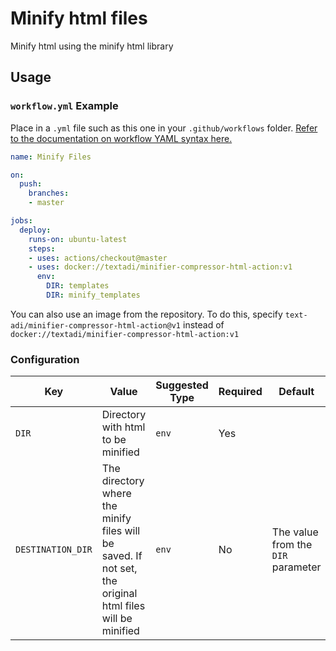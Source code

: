 # Minify html files

Minify html using the minify html library
 

## Usage

### `workflow.yml` Example

Place in a `.yml` file such as this one in your `.github/workflows` folder. [Refer to the documentation on workflow YAML syntax here.](https://help.github.com/en/articles/workflow-syntax-for-github-actions)

```yaml
name: Minify Files

on:
  push:
    branches:
    - master

jobs:
  deploy:
    runs-on: ubuntu-latest
    steps:
    - uses: actions/checkout@master
    - uses: docker://textadi/minifier-compressor-html-action:v1
      env:
        DIR: templates
        DIR: minify_templates
```

You can also use an image from the repository. 
To do this, specify `text-adi/minifier-compressor-html-action@v1` instead of `docker://textadi/minifier-compressor-html-action:v1`

### Configuration

| Key | Value                                                                                                      | Suggested Type | Required | Default                    |
| ------------- |------------------------------------------------------------------------------------------------------------| ------------- |---------|----------------------------|
| `DIR` | Directory with html to be minified                                                                         | `env` | Yes     |                            |
| `DESTINATION_DIR` | The directory where the minify files will be saved. If not set, the original html files will be minified | `env` | No      | The value from the `DIR` parameter |
